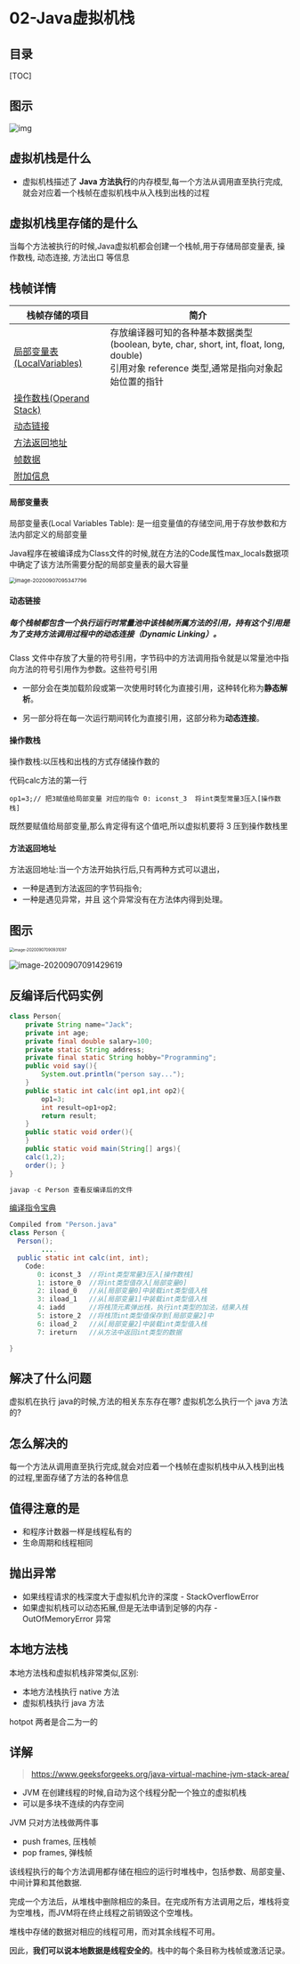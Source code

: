 # 02-Java虚拟机栈

## 目录

[TOC]

## 图示

![img](../../assets/1671546-20190427141310333-343604547.png)

## 虚拟机栈是什么

- 虚拟机栈描述了 **Java 方法执行**的内存模型,每一个方法从调用直至执行完成,就会对应着一个栈帧在虚拟机栈中从入栈到出栈的过程

## 虚拟机栈里存储的是什么

当每个方法被执行的时候,Java虚拟机都会创建一个栈帧,用于存储局部变量表, 操作数栈, 动态连接, 方法出口 等信息

## 栈帧详情

| 栈帧存储的项目                            | 简介                                                         |
| ----------------------------------------- | ------------------------------------------------------------ |
| [局部变量表(LocalVariables)](#局部变量表) | 存放编译器可知的各种基本数据类型 (boolean, byte, char, short, int, float, long, double)<br />引用对象 reference 类型,通常是指向对象起始位置的指针 |
| [操作数栈(Operand Stack)](#操作数栈)      |                                                              |
| [动态链接](#动态链接)                     |                                                              |
| [方法返回地址](#方法返回地址)             |                                                              |
| [帧数据](#帧数据)                         |                                                              |
| [附加信息](#附加信息)                     |                                                              |

#### 局部变量表

局部变量表(Local Variables Table): 是一组变量值的存储空间,用于存放参数和方法内部定义的局部变量

Java程序在被编译成为Class文件的时候,就在方法的Code属性max_locals数据项中确定了该方法所需要分配的局部变量表的最大容量



<img src="../../assets/image-20200907095347796.png" alt="image-20200907095347796" style="zoom: 67%;" />



#### 动态链接

##### 每个栈帧都包含一个执行运行时常量池中该栈帧所属方法的引用，持有这个引用是为了支持方法调用过程中的动态连接（Dynamic Linking）。

Class 文件中存放了大量的符号引用，字节码中的方法调用指令就是以常量池中指向方法的符号引用作为参数。这些符号引用

- 一部分会在类加载阶段或第一次使用时转化为直接引用，这种转化称为**静态解析**。

- 另一部分将在每一次运行期间转化为直接引用，这部分称为**动态连接**。

#### 操作数栈

操作数栈:以压栈和出栈的方式存储操作数的

代码calc方法的第一行

```
op1=3;// 把3赋值给局部变量 对应的指令 0: iconst_3  将int类型常量3压入[操作数栈]
```

既然要赋值给局部变量,那么肯定得有这个值吧,所以虚拟机要将 3 压到操作数栈里

#### 方法返回地址

方法返回地址:当一个方法开始执行后,只有两种方式可以退出，

- 一种是遇到方法返回的字节码指令;
- 一种是遇见异常，并且 这个异常没有在方法体内得到处理。

## 图示

<img src="../../assets/image-20200907090931097.png" alt="image-20200907090931097" style="zoom:50%;" />

![image-20200907091429619](../../assets/image-20200907091429619.png)

## 反编译后代码实例

```java
class Person{
    private String name="Jack";
    private int age;
    private final double salary=100;
    private static String address;
    private final static String hobby="Programming";
    public void say(){
        System.out.println("person say...");
    }
    public static int calc(int op1,int op2){
        op1=3;
        int result=op1+op2;
        return result;
    }
    public static void order(){
    }
    public static void main(String[] args){
    calc(1,2);
    order(); }
}
```

```java
javap -c Person 查看反编译后的文件
```

 [编译指令宝典](https://docs.oracle.com/javase/specs/jvms/se8/html/index.html)

```java
Compiled from "Person.java"
class Person {
  Person();
		....
  public static int calc(int, int);
    Code:
       0: iconst_3  //将int类型常量3压入[操作数栈]
       1: istore_0  //将int类型值存入[局部变量0]
       2: iload_0   //从[局部变量0]中装载int类型值入栈
       3: iload_1   //从[局部变量1]中装载int类型值入栈
       4: iadd      //将栈顶元素弹出栈，执行int类型的加法，结果入栈
       5: istore_2  //将栈顶int类型值保存到[局部变量2]中
       6: iload_2   //从[局部变量2]中装载int类型值入栈
       7: ireturn   //从方法中返回int类型的数据

}
```

## 解决了什么问题

虚拟机在执行 java的时候,方法的相关东东存在哪? 虚拟机怎么执行一个 java 方法的?

## 怎么解决的

每一个方法从调用直至执行完成,就会对应着一个栈帧在虚拟机栈中从入栈到出栈的过程,里面存储了方法的各种信息

## 值得注意的是

- 和程序计数器一样是线程私有的
- 生命周期和线程相同

## 抛出异常

- 如果线程请求的栈深度大于虚拟机允许的深度 - StackOverflowError 
- 如果虚拟机栈可以动态拓展,但是无法申请到足够的内存 - OutOfMemoryError 异常

## 本地方法栈

本地方法栈和虚拟机栈非常类似,区别:

- 本地方法栈执行 native 方法
- 虚拟机栈执行 java 方法

hotpot 两者是合二为一的

## 详解

> https://www.geeksforgeeks.org/java-virtual-machine-jvm-stack-area/

- JVM 在创建线程的时候,自动为这个线程分配一个独立的虚拟机栈
- 可以是多块不连续的内存空间

JVM 只对方法栈做两件事

- push frames,  压栈帧
- pop frames, 弹栈帧

该线程执行的每个方法调用都存储在相应的运行时堆栈中，包括参数、局部变量、中间计算和其他数据.

完成一个方法后，从堆栈中删除相应的条目。在完成所有方法调用之后，堆栈将变为空堆栈，而JVM将在终止线程之前销毁这个空堆栈。

堆栈中存储的数据对相应的线程可用，而对其余线程不可用。

因此，**我们可以说本地数据是线程安全的**。栈中的每个条目称为栈帧或激活记录。

